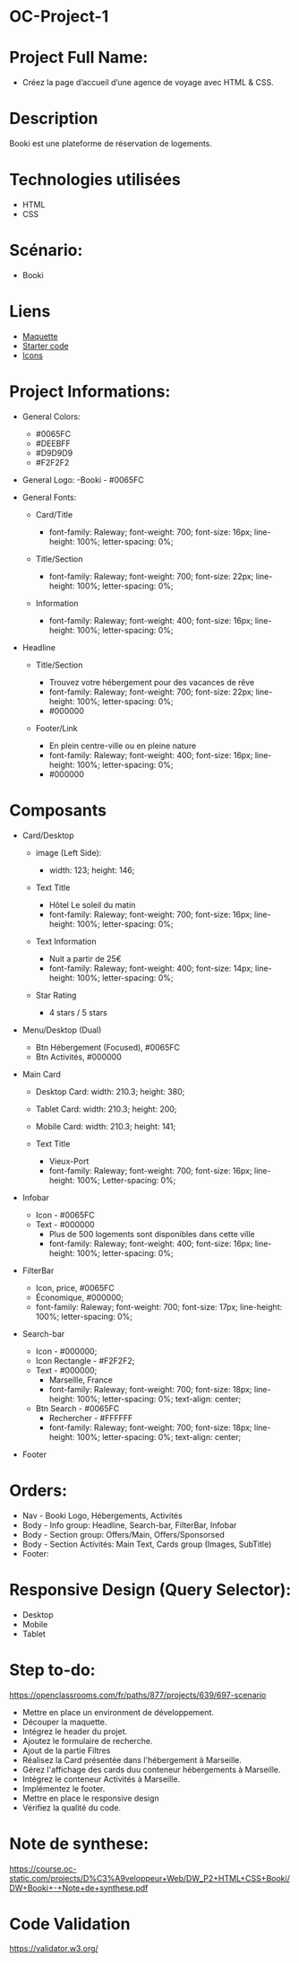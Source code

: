 # OC-Project-1

# Project Full Name:

- Créez la page d’accueil d’une agence de voyage avec HTML & CSS.

# Description

Booki est une plateforme de réservation de logements.

# Technologies utilisées

- HTML
- CSS

# Scénario:

- Booki

# Liens

- [Maquette](https://www.figma.com/design/B3eLowtWREc9YXzBcGRAHn/Maquettes-Booki?node-id=3-0&p=f)
- [Starter code](https://github.com/OpenClassrooms-Student-Center/booki-starter-code)
- [Icons](https://icons.getbootstrap.com/?q=char)

# Project Informations:

- General Colors:

  - #0065FC
  - #DEEBFF
  - #D9D9D9
  - #F2F2F2

- General Logo:
  -Booki - #0065FC

- General Fonts:

  - Card/Title

    - font-family: Raleway; font-weight: 700; font-size: 16px; line-height: 100%; letter-spacing: 0%;

  - Title/Section

    - font-family: Raleway; font-weight: 700; font-size: 22px; line-height: 100%; letter-spacing: 0%;

  - Information
    - font-family: Raleway; font-weight: 400; font-size: 16px; line-height: 100%; letter-spacing: 0%;

- Headline

  - Title/Section

    - Trouvez votre hébergement pour des vacances de rêve
    - font-family: Raleway; font-weight: 700; font-size: 22px; line-height: 100%; letter-spacing: 0%;
    - #000000

  - Footer/Link
    - En plein centre-ville ou en pleine nature
    - font-family: Raleway; font-weight: 400; font-size: 16px; line-height: 100%; letter-spacing: 0%;
    - #000000

# Composants

- Card/Desktop

  - image (Left Side):

    - width: 123; height: 146;

  - Text Title

    - Hôtel Le soleil du matin
    - font-family: Raleway; font-weight: 700; font-size: 16px; line-height: 100%; letter-spacing: 0%;

  - Text Information

    - Nuit a partir de 25€
    - font-family: Raleway; font-weight: 400; font-size: 14px; line-height: 100%; letter-spacing: 0%;

  - Star Rating
    - 4 stars / 5 stars

- Menu/Desktop (Dual)

  - Btn Hébergement (Focused), #0065FC
  - Btn Activités, #000000

- Main Card

  - Desktop Card: width: 210.3; height: 380;
  - Tablet Card: width: 210.3; height: 200;
  - Mobile Card: width: 210.3; height: 141;

  - Text Title
    - Vieux-Port
    - font-family: Raleway; font-weight: 700; font-size: 16px; line-height: 100%; Letter-spacing: 0%;

- Infobar

  - Icon - #0065FC
  - Text - #000000
    - Plus de 500 logements sont disponibles dans cette ville
    - font-family: Raleway; font-weight: 400; font-size: 16px; line-height: 100%; letter-spacing: 0%;

- FilterBar

  - Icon, price, #0065FC
  - Économique, #000000;
  - font-family: Raleway; font-weight: 700; font-size: 17px; line-height: 100%; letter-spacing: 0%;

- Search-bar

  - Icon - #000000;
  - Icon Rectangle - #F2F2F2;
  - Text - #000000;
    - Marseille, France
    - font-family: Raleway; font-weight: 700; font-size: 18px; line-height: 100%; letter-spacing: 0%; text-align: center;
  - Btn Search - #0065FC
    - Rechercher - #FFFFFF
    - font-family: Raleway; font-weight: 700; font-size: 18px; line-height: 100%; letter-spacing: 0%; text-align: center;

- Footer

# Orders:

- Nav - Booki Logo, Hébergements, Activités
- Body - Info group: Headline, Search-bar, FilterBar, Infobar
- Body - Section group: Offers/Main, Offers/Sponsorsed
- Body - Section Activités: Main Text, Cards group (Images, SubTitle)
- Footer:

# Responsive Design (Query Selector):

- Desktop
- Mobile
- Tablet

# Step to-do:

https://openclassrooms.com/fr/paths/877/projects/639/697-scenario

- Mettre en place un environment de développement.
- Découper la maquette.
- Intégrez le header du projet.
- Ajoutez le formulaire de recherche.
- Ajout de la partie Filtres
- Réalisez la Card présentée dans l'hébergement à Marseille.
- Gérez l'affichage des cards duu conteneur hébergements à Marseille.
- Intégrez le conteneur Activités à Marseille.
- Implémentez le footer.
- Mettre en place le responsive design
- Vérifiez la qualité du code.

# Note de synthese:

https://course.oc-static.com/projects/D%C3%A9veloppeur+Web/DW_P2+HTML+CSS+Booki/DW+Booki+-+Note+de+synthese.pdf

# Code Validation

https://validator.w3.org/

